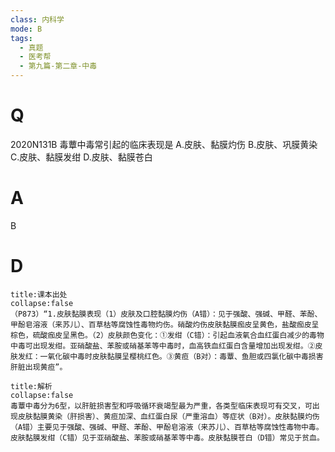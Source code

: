 ```yaml
---
class: 内科学
mode: B
tags:
  - 真题
  - 医考帮
  - 第九篇-第二章-中毒
---
```


# Q
2020N131B 毒蕈中毒常引起的临床表现是
A.皮肤、黏膜灼伤
B.皮肤、巩膜黄染
C.皮肤、黏膜发绀
D.皮肤、黏膜苍白

# A
B
# D
```ad-note
title:课本出处
collapse:false
（P873）“1.皮肤黏膜表现（1）皮肤及口腔黏膜灼伤（A错）：见于强酸、强碱、甲醛、苯酚、甲酚皂溶液（来苏儿）、百草枯等腐蚀性毒物灼伤。硝酸灼伤皮肤黏膜痂皮呈黄色，盐酸痂皮呈棕色，硫酸痂皮呈黑色。（2）皮肤颜色变化：①发绀（C错）：引起血液氧合血红蛋白减少的毒物中毒可出现发绀。亚硝酸盐、苯胺或硝基苯等中毒时，血高铁血红蛋白含量增加出现发绀。②皮肤发红：一氧化碳中毒时皮肤黏膜呈樱桃红色。③黄疸（B对）：毒蕈、鱼胆或四氯化碳中毒损害肝脏出现黄疸”。
```

```ad-summary
title:解析
collapse:false
毒蕈中毒分为6型，以肝脏损害型和呼吸循环衰竭型最为严重，各类型临床表现可有交叉，可出现皮肤黏膜黄染（肝损害）、黄疸加深、血红蛋白尿（严重溶血）等症状（B对）。皮肤黏膜灼伤（A错）主要见于强酸、强碱、甲醛、苯酚、甲酚皂溶液（来苏儿）、百草枯等腐蚀性毒物中毒。皮肤黏膜发绀（C错）见于亚硝酸盐、苯胺或硝基苯等中毒。皮肤黏膜苍白（D错）常见于贫血。
```

